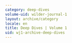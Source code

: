 ```yaml
---
category: deep-dives
volume-uid: wilder-journal-1
layout: archive/category
locale: en
title: Deep Dives | Volume 1
uid: wj1-archive-deep-dives
---
```

